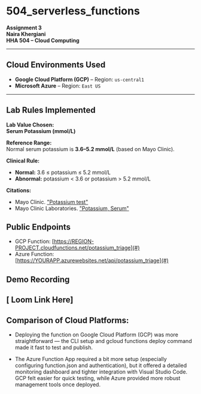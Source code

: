# 504_serverless_functions
**Assignment 3**  
**Naira Khergiani**  
**HHA 504 – Cloud Computing**

---

## Cloud Environments Used
- **Google Cloud Platform (GCP)** – Region: `us-central1`
- **Microsoft Azure** – Region: `East US`

---

## Lab Rules Implemented

**Lab Value Chosen:**  
**Serum Potassium (mmol/L)**

**Reference Range:**  
Normal serum potassium is **3.6–5.2 mmol/L** (based on Mayo Clinic).

**Clinical Rule:**  
- **Normal:** 3.6 ≤ potassium ≤ 5.2 mmol/L  
- **Abnormal:** potassium < 3.6 or potassium > 5.2 mmol/L

**Citations:**  
- Mayo Clinic. ["Potassium test"](https://www.mayocliniclabs.com/tests-procedures/potassium-test/about/pac-20384753)  
- Mayo Clinic Laboratories. ["Potassium, Serum"](https://www.mayocliniclabs.com/test-catalog/Overview/602352)

## Public Endpoints
- GCP Function: [https://REGION-PROJECT.cloudfunctions.net/potassium_triage](#)
- Azure Function: [https://YOURAPP.azurewebsites.net/api/potassium_triage](#)

## Demo Recording
[ Loom Link Here]
---
## Comparison of Cloud Platforms:
- Deploying the function on Google Cloud Platform (GCP) was more straightforward — the CLI setup and gcloud functions deploy command made it fast to test and publish.

- The Azure Function App required a bit more setup (especially configuring function.json and authentication), but it offered a detailed monitoring dashboard and tighter integration with Visual Studio Code. GCP felt easier for quick testing, while Azure provided more robust management tools once deployed.



